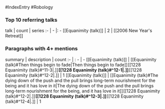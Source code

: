 #IndexEntry #Robology

### Top 10 referring talks
talk | count | series
:- | - |: -
[[Equanimity (talk)]] | 2 | [[2006 New Year's Retreat]]

### Paragraphs with 4+ mentions
summary | description | count
:- | : - | -
[[Equanimity (talk)]] | [[Equanimity (talk)#Then things begin to fade\|Then things begin to fade]] [[1228 Equanimity (talk)#^11-3\|.]] **[[1228 Equanimity (talk)#^12-1\|.]]** [[1228 Equanimity (talk)#^12-2\|.]] | 1
[[Equanimity (talk)]] | [[Equanimity (talk)#The dying down of the push and the pull brings long-term nourishment for the being and it has love in it\|The dying down of the push and the pull brings long-term nourishment for the being, and it has love in it]] [[1228 Equanimity (talk)#^12-2\|.]] **[[1228 Equanimity (talk)#^12-3\|.]]** [[1228 Equanimity (talk)#^12-4\|.]] | 1

